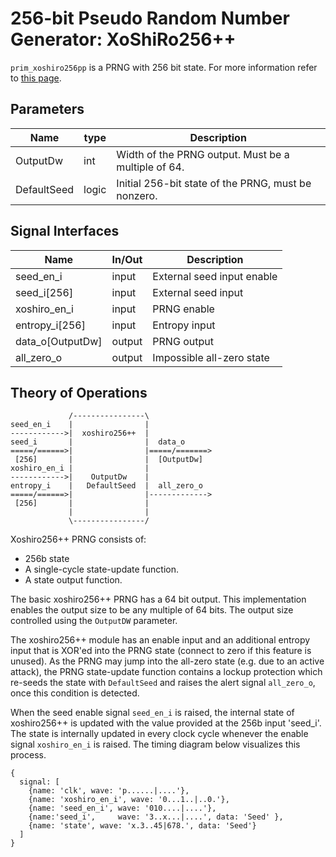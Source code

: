 # 256-bit Pseudo Random Number Generator: XoShiRo256++

`prim_xoshiro256pp` is a PRNG with 256 bit state.
For more information refer to [this page](https://arxiv.org/pdf/1805.01407.pdf).

## Parameters

Name         | type   | Description
-------------|--------|----------------------------------------------------------
OutputDw     | int    | Width of the PRNG output. Must be a multiple of 64.
DefaultSeed  | logic  | Initial 256-bit state of the PRNG, must be nonzero.

## Signal Interfaces

Name                 | In/Out | Description
---------------------|--------|---------------------------------
seed_en_i            | input  | External seed input enable
seed_i[256]          | input  | External seed input
xoshiro_en_i         | input  | PRNG enable
entropy_i[256]       | input  | Entropy input
data_o[OutputDw]     | output | PRNG output
all_zero_o           | output | Impossible all-zero state

## Theory of Operations

```
             /----------------\
seed_en_i    |                |
------------>|  xoshiro256++  |
seed_i       |                |  data_o
=====/======>|                |=====/=======>
 [256]       |                |  [OutputDw]
xoshiro_en_i |                |
------------>|    OutputDw    |
entropy_i    |   DefaultSeed  |  all_zero_o
=====/======>|                |------------->
 [256]       |                |
             |                |
             \----------------/
```

Xoshiro256++ PRNG consists of:
 * 256b state
 * A single-cycle state-update function.
 * A state output function.

The basic xoshiro256++ PRNG has a 64 bit output.
This implementation enables the output size to be any multiple of 64 bits.
The output size controlled using the `OutputDW` parameter.

The xoshiro256++ module has an enable input and an additional entropy input that is
XOR'ed into the PRNG state (connect to zero if this feature is unused).
As the PRNG may jump into the all-zero state (e.g. due to an active attack), the PRNG
state-update function contains a lockup protection which re-seeds the state with
`DefaultSeed` and raises the alert signal `all_zero_o`, once this condition is detected.

When the seed enable signal `seed_en_i` is raised, the internal state of xoshiro256++ is updated
with the value provided at the 256b input 'seed_i'.
The state is internally updated in every clock cycle whenever the enable signal `xoshiro_en_i` is raised.
The timing diagram below visualizes this process.

```wavejson
{
  signal: [
    {name: 'clk', wave: 'p......|....'},
    {name: 'xoshiro_en_i', wave: '0...1..|..0.'},
    {name: 'seed_en_i', wave: '010....|....'},
    {name:'seed_i',     wave: '3..x...|....', data: 'Seed' },
    {name: 'state', wave: 'x.3..45|678.', data: 'Seed'}
  ]
}
```
